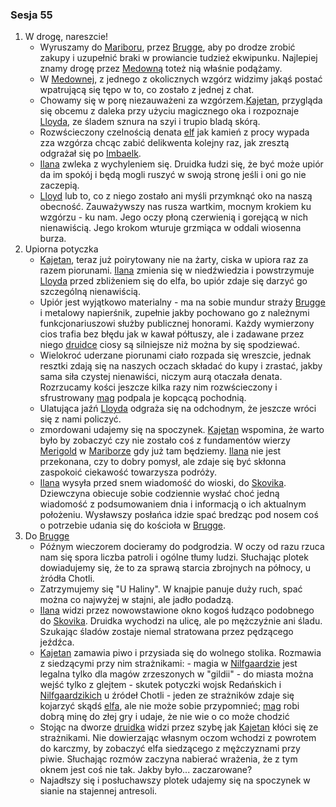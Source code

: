 ### Sesja 55
1. W drogę, nareszcie!
    - Wyruszamy do [Mariboru](#l_maribor), przez [Brugge](#l_m_brugge), aby po drodze zrobić zakupy i uzupełnić braki w prowiancie tudzież ekwipunku. Najlepiej znamy drogę przez [Medowną](#l_medowna) toteż nią właśnie podążamy.
    - W [Medownej](#l_medowna), z jednego z okolicznych wzgórz widzimy jakąś postać wpatrującą się tępo w to, co zostało z jednej z chat. 
    - Chowamy się w porę niezauważeni za wzgórzem.[Kajetan](#g_kajetan), przygląda się obcemu z daleka przy użyciu magicznego oka i rozpoznaje [Lloyda](#p_lloyd), ze śladem sznura na szyi i trupio bladą skórą.
    - Rozwścieczony czelnością denata [elf](#g_kajetan) jak kamień z procy wypada zza wzgórza chcąc zabić delikwenta kolejny raz, jak zresztą odgrażał się po [Imbaelk](#r_imbaelk).
    - [Ilana](#g_ilana) zwleka z wychyleniem się. Druidka łudzi się, że być może upiór da im spokój i będą mogli ruszyć w swoją stronę jeśli i oni go nie zaczepią.
    - [Lloyd](#p_lloyd) lub to, co z niego zostało ani myśli przymknąć oko na naszą obecność. Zauważywszy nas rusza wartkim, mocnym krokiem ku wzgórzu - ku nam. Jego oczy płoną czerwienią i gorejącą w nich nienawiścią. Jego krokom wturuje grzmiąca w oddali wiosenna burza.
2. Upiorna potyczka
    - [Kajetan](#g_kajetan), teraz już poirytowany nie na żarty, ciska w upiora raz za razem piorunami. [Ilana](#g_ilana) zmienia się w niedźwiedzia i powstrzymuje [Lloyda](#p_lloyd) przed zbliżeniem się do elfa, bo upiór zdaje się darzyć go szczególną nienawiścią.
    - Upiór jest wyjątkowo materialny - ma na sobie mundur straży [Brugge](#l_m_brugge) i metalowy napierśnik, zupełnie jakby pochowano go z należnymi funkcjonariuszowi służby publicznej honorami. Każdy wymierzony cios trafia bez błędu jak w kawał półtuszy, ale i zadawane przez niego [druidce](#g_ilana) ciosy są silniejsze niż można by się spodziewać.
    - Wielokroć uderzane piorunami ciało rozpada się wreszcie, jednak resztki zdają się na naszych oczach składać do kupy i zrastać, jakby sama siła czystej nienawiści, niczym aurą otaczała denata. Rozrzucamy kości jeszcze kilka razy nim rozwścieczony i sfrustrowany [mag](#g_kajetan) podpala je kopcącą pochodnią.
    - Ulatująca jaźń [Lloyda](#p_lloyd) odgraża się na odchodnym, że jeszcze wróci się z nami policzyć.
    - zmordowani udajemy się na spoczynek. [Kajetan](#g_kajetan) wspomina, że warto było by zobaczyć czy nie zostało coś z fundamentów wierzy [Merigold](#p_triss_merigold) w [Mariborze](#l_maribor) gdy już tam będziemy. [Ilana](#g_ilana) nie jest przekonana, czy to dobry pomysł, ale zdaje się być skłonna zaspokoić ciekawość towarzysza podróży. 
    - [Ilana](#g_ilana) wysyła przed snem wiadomość do wioski, do [Skovika](#p_skovik). Dziewczyna obiecuje sobie codziennie wysłać choć jedną wiadomość z podsumowaniem dnia i informacją o ich aktualnym położeniu. Wysławszy posłańca idzie spać bredząc pod nosem coś o potrzebie udania się do kościoła w [Brugge](#l_m_brugge).
3. Do [Brugge](#l_m_brugge)
    - Późnym wieczorem docieramy do podgrodzia. W oczy od razu rzuca nam się spora liczba patroli i ogólne tłumy ludzi. Słuchając plotek dowiadujemy się, że to za sprawą starcia zbrojnych na północy, u żródła Chotli.
    - Zatrzymujemy się "U Haliny". W knajpie panuje duży ruch, spać można co najwyżej w stajni, ale jadło podadzą.
    - [Ilana](#g_ilana) widzi przez nowowstawione okno kogoś łudząco podobnego do [Skovika](#p_skovik). Druidka wychodzi na ulicę, ale po mężczyźnie ani śladu. Szukając śladów zostaje niemal stratowana przez pędzącego jeźdźca.
    - [Kajetan](#g_kajetan) zamawia piwo i przysiada się do wolnego stolika. Rozmawia z siedzącymi przy nim strażnikami:
            - magia w [Nilfgaardzie](#l_nilfgaard) jest legalna tylko dla magów zrzeszonych w "gildii"
            - do miasta można wejść tylko z glejtem - skutek potyczki wojsk Redańskich i [Nilfgaardzikich](#l_nilfgaard) u źródeł Chotli
            - jeden ze strażników zdaje się kojarzyć skądś [elfa](#g_kajetan), ale nie może sobie przypomnieć; [mag](#g_kajetan) robi dobrą minę do złej gry i udaje, że nie wie o co może chodzić
    - Stojąc na dworze [druidka](#g_ilana) widzi przez szybę jak [Kajetan](#g_kajetan) kłóci się ze strażnikami. Nie dowierzając własnym oczom wchodzi z powrotem do karczmy, by zobaczyć elfa siedzącego z mężczyznami przy piwie. Słuchając rozmów zaczyna nabierać wrażenia, że z tym oknem jest coś nie tak. Jakby było... zaczarowane?
    - Najadłszy się i posłuchawszy plotek udajemy się na spoczynek w sianie na stajennej antresoli.